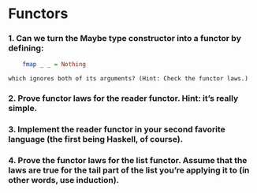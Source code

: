 # Functors

### 1. Can we turn the Maybe type constructor into a functor by defining:
```haskell
    fmap _ _ = Nothing
```
    which ignores both of its arguments? (Hint: Check the functor laws.)

### 2. Prove functor laws for the reader functor. Hint: it’s really simple.
### 3. Implement the reader functor in your second favorite language (the first being Haskell, of course).
### 4. Prove the functor laws for the list functor. Assume that the laws are true for the tail part of the list you’re applying it to (in other words, use induction).
